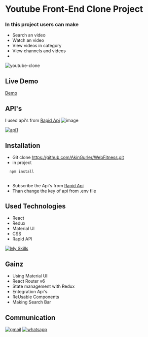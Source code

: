 
# Youtube Front-End Clone Project
### In this project users can make

* Search an video
* Watch an video
* View videos in category
* View channels and videos
* 
![youtube-clone](https://user-images.githubusercontent.com/99674716/219394738-5907a147-2643-4649-a28f-1914ee321720.gif)

## Live Demo
[Demo](https://our-tubee.netlify.app/)

## API's
I used api's from [Rapid Api](https://rapidapi.com/)
![image](https://user-images.githubusercontent.com/99674716/219395390-33180137-3d45-4fec-8030-fd56066a0fcc.png)

[![api1](https://user-images.githubusercontent.com/99674716/219395390-33180137-3d45-4fec-8030-fd56066a0fcc.png)](https://rapidapi.com/ytdlfree/api/youtube-v31/)

## Installation 

* Git clone https://github.com/AkinGurler/WebFitness.git
* in project
```bash 
  npm install 
  
```
* Subscribe the Api's from [Rapid Api](https://rapidapi.com/)
* Than change the key of api from .env file

## Used Technologies

* React
* Redux
* Material UI 
* CSS 
* Rapid API

[![My Skills](https://skills.thijs.gg/icons?i=react,redux,css,materialui&theme=light)](https://skills.thijs.gg)

## Gainz
* Using Material UI
* React Router v6 
* State management with Redux
* Entegration Api's
* ReUsable Components
* Making Search Bar 


  

## Communication

[![gmail](https://user-images.githubusercontent.com/99674716/185644867-49abb98d-3901-4011-ad5f-0b2d90bf024e.png)](mailto:akingurler.b@gmail.com)
[![whatsapp](https://user-images.githubusercontent.com/99674716/185643726-5f3fb3f2-bd11-4cd1-baf4-16cd6dae9d3b.png)](http://api.whatsapp.com/send?phone=905534600027)
